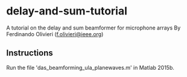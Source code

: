 # delay-and-sum-tutorial
A tutorial on the delay and sum beamformer for microphone arrays
By Ferdinando Olivieri (f.olivieri@ieee.org)

## Instructions
Run the file 'das_beamforming_ula_planewaves.m' in Matlab 2015b.
